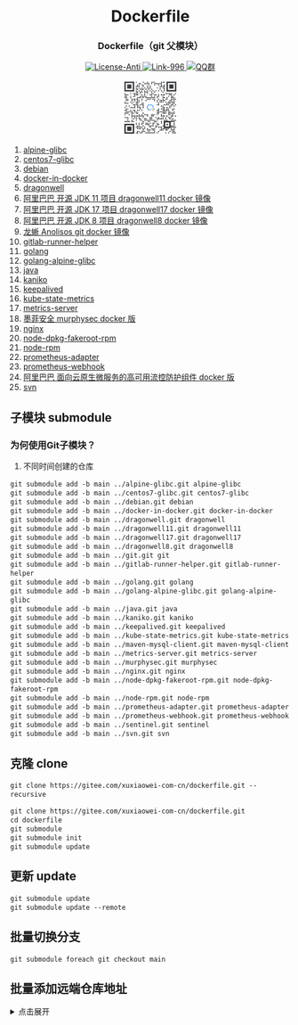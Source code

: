 <div align="center" style="text-align: center;">
    <h1>Dockerfile</h1>
    <h3>Dockerfile（git 父模块）</h3>
    <a target="_blank" href="https://github.com/996icu/996.ICU/blob/master/LICENSE">
        <img alt="License-Anti" src="https://img.shields.io/badge/License-Anti 996-blue.svg">
    </a>
    <a target="_blank" href="https://996.icu/#/zh_CN">
        <img alt="Link-996" src="https://img.shields.io/badge/Link-996.icu-red.svg">
    </a>
    <a target="_blank" href="https://qm.qq.com/cgi-bin/qm/qr?k=ZieC6s1WB4njfVbrDHYgoNS8YpT26VtF&jump_from=webapi">
        <img alt="QQ群" src="https://img.shields.io/badge/QQ群-696503132-blue.svg"/>
    </a>
</div>

<p></p>

<div align="center" style="text-align: center;">
    <a target="_blank" href="https://work.weixin.qq.com/gm/75cfc47d6a341047e4b6aca7389bdfa8">
        <img alt="企业微信群" src="static/wechat-work.jpg" height="100"/>
    </a>
</div>

1. [alpine-glibc](https://gitee.com/xuxiaowei-com-cn/alpine-glibc.git)
2. [centos7-glibc](https://gitee.com/xuxiaowei-com-cn/centos7-glibc.git)
3. [debian](https://gitee.com/xuxiaowei-com-cn/debian.git)
4. [docker-in-docker](https://gitee.com/xuxiaowei-com-cn/docker-in-docker.git)
5. [dragonwell](https://gitee.com/xuxiaowei-com-cn/dragonwell.git)
6. [阿里巴巴 开源 JDK 11 项目 dragonwell11 docker 镜像](https://gitee.com/xuxiaowei-com-cn/dragonwell11.git)
7. [阿里巴巴 开源 JDK 17 项目 dragonwell17 docker 镜像](https://gitee.com/xuxiaowei-com-cn/dragonwell17.git)
8. [阿里巴巴 开源 JDK 8 项目 dragonwell8 docker 镜像](https://gitee.com/xuxiaowei-com-cn/dragonwell8.git)
9. [龙蜥 Anolisos git docker 镜像](https://gitee.com/xuxiaowei-com-cn/git.git)
10. [gitlab-runner-helper](https://gitee.com/xuxiaowei-com-cn/gitlab-runner-helper.git)
11. [golang](https://gitee.com/xuxiaowei-com-cn/golang.git)
12. [golang-alpine-glibc](https://gitee.com/xuxiaowei-com-cn/golang-alpine-glibc.git)
13. [java](https://gitee.com/xuxiaowei-com-cn/java.git)
14. [kaniko](https://gitee.com/xuxiaowei-com-cn/kaniko)
15. [keepalived](https://gitee.com/xuxiaowei-com-cn/keepalived.git)
16. [kube-state-metrics](https://gitee.com/xuxiaowei-com-cn/kube-state-metrics.git)
17. [metrics-server](https://gitee.com/xuxiaowei-com-cn/metrics-server.git)
18. [墨菲安全 murphysec docker 版](https://gitee.com/xuxiaowei-com-cn/murphysec.git)
19. [nginx](https://gitee.com/xuxiaowei-com-cn/nginx.git)
20. [node-dpkg-fakeroot-rpm](https://gitee.com/xuxiaowei-com-cn/node-dpkg-fakeroot-rpm.git)
21. [node-rpm](https://gitee.com/xuxiaowei-com-cn/node-rpm.git)
22. [prometheus-adapter](https://gitee.com/xuxiaowei-com-cn/prometheus-adapter.git)
23. [prometheus-webhook](https://gitee.com/xuxiaowei-com-cn/prometheus-webhook.git)
24. [阿里巴巴 面向云原生微服务的高可用流控防护组件 docker 版](https://gitee.com/xuxiaowei-com-cn/sentinel.git)
25. [svn](https://gitee.com/xuxiaowei-com-cn/svn.git)

## 子模块 submodule

### 为何使用Git子模块？

1. 不同时间创建的仓库

```shell
git submodule add -b main ../alpine-glibc.git alpine-glibc
git submodule add -b main ../centos7-glibc.git centos7-glibc
git submodule add -b main ../debian.git debian
git submodule add -b main ../docker-in-docker.git docker-in-docker
git submodule add -b main ../dragonwell.git dragonwell
git submodule add -b main ../dragonwell11.git dragonwell11
git submodule add -b main ../dragonwell17.git dragonwell17
git submodule add -b main ../dragonwell8.git dragonwell8
git submodule add -b main ../git.git git
git submodule add -b main ../gitlab-runner-helper.git gitlab-runner-helper
git submodule add -b main ../golang.git golang
git submodule add -b main ../golang-alpine-glibc.git golang-alpine-glibc
git submodule add -b main ../java.git java
git submodule add -b main ../kaniko.git kaniko
git submodule add -b main ../keepalived.git keepalived
git submodule add -b main ../kube-state-metrics.git kube-state-metrics
git submodule add -b main ../maven-mysql-client.git maven-mysql-client
git submodule add -b main ../metrics-server.git metrics-server
git submodule add -b main ../murphysec.git murphysec
git submodule add -b main ../nginx.git nginx
git submodule add -b main ../node-dpkg-fakeroot-rpm.git node-dpkg-fakeroot-rpm
git submodule add -b main ../node-rpm.git node-rpm
git submodule add -b main ../prometheus-adapter.git prometheus-adapter
git submodule add -b main ../prometheus-webhook.git prometheus-webhook
git submodule add -b main ../sentinel.git sentinel
git submodule add -b main ../svn.git svn
```

## 克隆 clone

```shell
git clone https://gitee.com/xuxiaowei-com-cn/dockerfile.git --recursive
```

```shell
git clone https://gitee.com/xuxiaowei-com-cn/dockerfile.git
cd dockerfile
git submodule
git submodule init
git submodule update
```

## 更新 update

```shell
git submodule update
git submodule update --remote
```

## 批量切换分支

```shell
git submodule foreach git checkout main
```

## 批量添加远端仓库地址

<details>
<summary>点击展开</summary>
git remote add gitee https://gitee.com/xuxiaowei-com-cn/dockerfile.git
git remote add gitlab https://gitlab.com/xuxiaowei-com-cn/dockerfile.git
git remote add jihulab https://jihulab.com/xuxiaowei-com-cn/dockerfile.git
git remote add github https://github.com/xuxiaowei-com-cn/dockerfile.git
git remote add gitcode https://gitcode.net/xuxiaowei-com-cn/dockerfile.git
git remote add gitlink https://gitlink.org.cn/xuxiaowei-com-cn/dockerfile.git

# Windows 需要使用 git bash

git submodule foreach 'git remote add gitee https://gitee.com/xuxiaowei-com-cn/$(basename $path).git'
git submodule foreach 'git remote add gitlab https://gitlab.com/xuxiaowei-com-cn/$(basename $path).git'
git submodule foreach 'git remote add jihulab https://jihulab.com/xuxiaowei-com-cn/$(basename $path).git'
git submodule foreach 'git remote add github https://github.com/xuxiaowei-com-cn/$(basename $path).git'
git submodule foreach 'git remote add gitcode https://gitcode.net/xuxiaowei-com-cn/$(basename $path).git'
git submodule foreach 'git remote add gitlink https://gitlink.org.cn/xuxiaowei-com-cn/$(basename $path).git'
</details>
